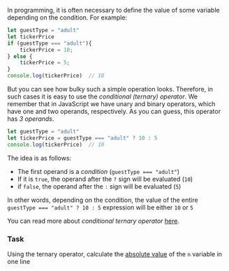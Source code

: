 In programming, it is often necessary to define the value of some variable depending on the condition. For example:
```js
let guestType = "adult"
let tickerPrice
if (guestType === "adult"){
    tickerPrice = 10;
} else {
    tickerPrice = 5;
}
console.log(tickerPrice)  // 10
```

But you can see how bulky such a simple operation looks. 
Therefore, in such cases it is easy to use the _conditional (ternary) operator_. We remember that in JavaScript we have unary and binary operators, which have one and two operands, respectively. As you can guess, this operator has _3 operands_.

```js
let guestType = "adult"
let tickerPrice = guestType === "adult" ? 10 : 5
console.log(tickerPrice)  // 10
```

The idea is as follows: 
- The first operand is a _condition_ (`guestType === "adult"`) 
- If it is `true`, the operand after the `?` sign will be evaluated (`10`)
- if `false`, the operand after the `:` sign will be evaluated (`5`)

In other words, depending on the condition, the value of the entire `guestType === "adult" ? 10 : 5` expression will be either `10` or `5`

You can read more about _conditional ternary operator_ [here](https://developer.mozilla.org/en-US/docs/Web/JavaScript/Reference/Operators/Conditional_operator).

### Task
Using the ternary operator, calculate the [absolute value](https://en.wikipedia.org/wiki/Absolute_value#Real_numbers) of the `n` variable in one line
